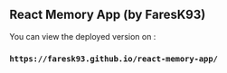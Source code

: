 
## React Memory App (by FaresK93)

You can view the deployed version on :

### `https://faresk93.github.io/react-memory-app/`

